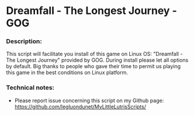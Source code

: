 # Dreamfall - The Longest Journey - GOG

### Description:
This script will facilitate you install of this game on Linux OS:
"Dreamfall - The Longest Journey" provided by GOG.
During install please let all options by default.
Big thanks to people who gave their time to permit us playing this game in the best conditions on Linux platform.

### Technical notes:
- Please report issue concerning this script on my Github page:
https://github.com/legluondunet/MyLittleLutrisScripts/


